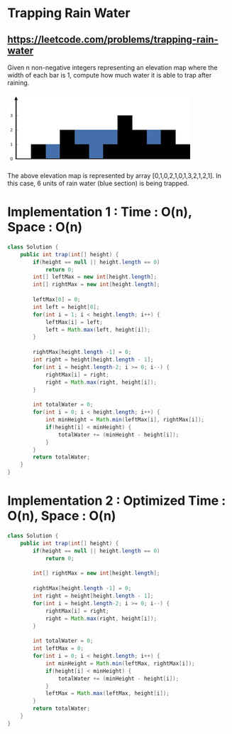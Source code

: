 # Trapping Rain Water
## https://leetcode.com/problems/trapping-rain-water

Given n non-negative integers representing an elevation map where the width of each bar is 1, compute how much water it is able to trap after raining.

![Trapped Rain Water](rainwatertrap.png?raw=true "Title")

The above elevation map is represented by array [0,1,0,2,1,0,1,3,2,1,2,1]. In this case, 6 units of rain water (blue section) is being trapped. 


# Implementation 1 : Time : O(n), Space : O(n)
```java
class Solution {
    public int trap(int[] height) {
        if(height == null || height.length == 0)
            return 0;
        int[] leftMax = new int[height.length];
        int[] rightMax = new int[height.length];
        
        leftMax[0] = 0;
        int left = height[0];
        for(int i = 1; i < height.length; i++) {
            leftMax[i] = left;
            left = Math.max(left, height[i]);    
        }
        
        rightMax[height.length -1] = 0;
        int right = height[height.length - 1];
        for(int i = height.length-2; i >= 0; i--) {
            rightMax[i] = right;
            right = Math.max(right, height[i]);
        }
        
        int totalWater = 0;
        for(int i = 0; i < height.length; i++) {
            int minHeight = Math.min(leftMax[i], rightMax[i]);
            if(height[i] < minHeight) {
                totalWater += (minHeight - height[i]);
            }
        }
        return totalWater;
    }
}
```

# Implementation 2 : Optimized  Time : O(n), Space : O(n)
```java
class Solution {
    public int trap(int[] height) {
        if(height == null || height.length == 0)
            return 0;
        
        int[] rightMax = new int[height.length];
         
        rightMax[height.length -1] = 0;
        int right = height[height.length - 1];
        for(int i = height.length-2; i >= 0; i--) {
            rightMax[i] = right;
            right = Math.max(right, height[i]);
        }
        
        int totalWater = 0;
        int leftMax = 0; 
        for(int i = 0; i < height.length; i++) {
            int minHeight = Math.min(leftMax, rightMax[i]);
            if(height[i] < minHeight) {
                totalWater += (minHeight - height[i]);
            }
            leftMax = Math.max(leftMax, height[i]);
        }
        return totalWater;
    }
}
```
